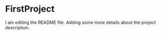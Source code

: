 # FirstProject

I am editing the README file. Adding some more details about the project description.
